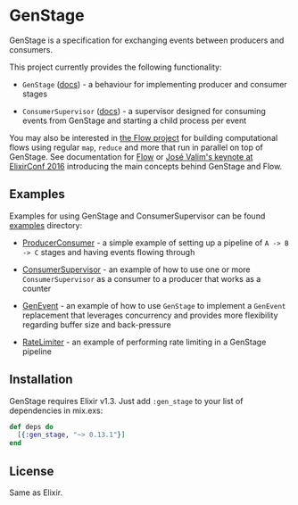 # GenStage

GenStage is a specification for exchanging events between producers and consumers.

This project currently provides the following functionality:

  * `GenStage` ([docs](https://hexdocs.pm/gen_stage/GenStage.html)) - a behaviour for implementing producer and consumer stages

  * `ConsumerSupervisor` ([docs](https://hexdocs.pm/gen_stage/ConsumerSupervisor.html)) - a supervisor designed for consuming events from GenStage and starting a child process per event

You may also be interested in [the Flow project](https://github.com/elixir-lang/flow) for building computational flows using regular `map`, `reduce` and more that run in parallel on top of GenStage. See documentation for [Flow](https://hexdocs.pm/flow) or [José Valim's keynote at ElixirConf 2016](https://youtu.be/srtMWzyqdp8?t=244) introducing the main concepts behind GenStage and Flow.

## Examples

Examples for using GenStage and ConsumerSupervisor can be found [examples](examples) directory:

  * [ProducerConsumer](examples/producer_consumer.exs) - a simple example of setting up a pipeline of `A -> B -> C` stages and having events flowing through

  * [ConsumerSupervisor](examples/consumer_supervisor.exs) - an example of how to use one or more `ConsumerSupervisor` as a consumer to a producer that works as a counter

  * [GenEvent](examples/gen_event.exs) - an example of how to use `GenStage` to implement a `GenEvent` replacement that leverages concurrency and provides more flexibility regarding buffer size and back-pressure

  * [RateLimiter](examples/rate_limiter.exs) - an example of performing rate limiting in a GenStage pipeline

## Installation

GenStage requires Elixir v1.3. Just add `:gen_stage` to your list of dependencies in mix.exs:

```elixir
def deps do
  [{:gen_stage, "~> 0.13.1"}]
end
```

## License

Same as Elixir.
